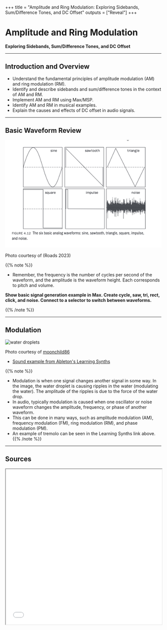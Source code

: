 +++
title = "Amplitude and Ring Modulation: Exploring Sidebands, Sum/Difference Tones, and DC Offset"
outputs = ["Reveal"]
+++

# Amplitude and Ring Modulation

**Exploring Sidebands, Sum/Difference Tones, and DC Offset**

---

## Introduction and Overview

- Understand the fundamental principles of amplitude modulation (AM) and ring modulation (RM).
- Identify and describe sidebands and sum/difference tones in the context of AM and RM.
- Implement AM and RM using Max/MSP.
- Identify AM and RM in musical examples. 
- Explain the causes and effects of DC offset in audio signals.

---

## Basic Waveform Review

![Basic Waveforms](basic-waveforms.png)

<span class="attribution">Photo courtesy of (Roads 2023)</span>

{{% note %}}
- Remember, the frequency is the number of cycles per second of the waveform, and the amplitude is the waveform height. Each corresponds to pitch and volume.

**Show basic signal generation example in Max. Create cycle, saw, tri, rect, click, and noise. Connect to a selector to switch between waveforms.**

{{% /note %}}

---

## Modulation

![water droplets](https://c.tenor.com/8x5b-Zwr7IQAAAAd/slow-motion.gif)

<span class="attribution">Photo courtesy of [moonchild86](https://tenor.com/view/slow-motion-waterdrop-drop-water-gif-24561130)</span>


- [Sound example from Ableton's Learning Synths](https://learningsynths.ableton.com/en/lfos/change-that-repeats)

{{% note %}}
- Modulation is when one signal changes another signal in some way. In the image, the water droplet is causing ripples in the water (modulating the water). The amplitude of the ripples is due to the force of the water drop. 
- In audio, typically modulation is caused when one oscillator or noise waveform changes the amplitude, frequency, or phase of another waveform.
- This can be done in many ways, such as amplitude modulation (AM), frequency modulation (FM), ring modulation (RM), and phase modulation (PM).
- An example of tremolo can be seen in the Learning Synths link above.
{{% /note %}}

---

## Sources

<iframe src="./bib-test.pdf" width="100%" height="500px"></iframe>

